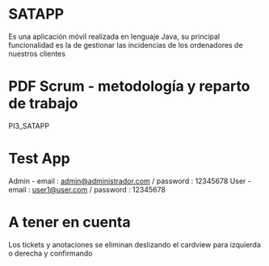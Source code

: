 # SATAPP

Es una aplicación móvil realizada en lenguaje Java, su principal funcionalidad es la de gestionar las incidencias de los ordenadores de nuestros clientes

# PDF Scrum - metodología y reparto de trabajo

PI3_SATAPP

# Test App

Admin - email : admin@administrador.com / password : 12345678
User - email : user1@user.com / password : 12345678

# A tener en cuenta

Los tickets y anotaciones se eliminan deslizando el cardview para izquierda o derecha y confirmando